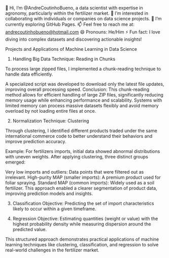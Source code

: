 👋 Hi, I’m @AndreCoutinhoBueno, a data scientist with expertise in agronomy, particularly within the fertilizer market.
👀 I’m interested in collaborating with individuals or companies on data science projects.
🌱 I’m currently exploring GitHub Pages.
📫 Feel free to reach me at: andrecoutinhobueno@hotmail.com
😄 Pronouns: He/Him
⚡ Fun fact: I love diving into complex datasets and discovering actionable insights!

Projects and Applications of Machine Learning in Data Science
1. Handling Big Data
Technique: Reading in Chunks

To process large zipped files, I implemented a chunk-reading technique to handle data efficiently.

A specialized script was developed to download only the latest file updates, improving overall processing speed.
Conclusion:
This chunk-reading method allows for efficient handling of large ZIP files, significantly reducing memory usage while enhancing performance and scalability. Systems with limited memory can process massive datasets flexibly and avoid memory overload by not loading entire files at once.

2. Normalization
Technique: Clustering

Through clustering, I identified different products traded under the same international commerce code to better understand their behaviors and improve prediction accuracy.

Example:
For fertilizers imports, initial data showed abnormal distributions with uneven weights. After applying clustering, three distinct groups emerged:

Very low imports and outliers: Data points that were filtered out as irrelevant.
High-purity MAP (smaller imports): A premium product used for foliar spraying.
Standard MAP (common imports): Widely used as a soil fertilizer.
This approach enabled a clearer segmentation of product data, improving prediction models and insights.

3. Classification
Objective: Predicting the set of import characteristics likely to occur within a given timeframe.

4. Regression
Objective: Estimating quantities (weight or value) with the highest probability density while measuring dispersion around the predicted value.

This structured approach demonstrates practical applications of machine learning techniques like clustering, classification, and regression to solve real-world challenges in the fertilizer market.

